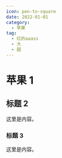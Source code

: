 ```yaml
---
icon: pen-to-square
date: 2022-01-01
category:
  - 苹果
tag:
  - 红的aaass
  - 大
  - 圆
---
```


# 苹果 1

## 标题 2

这里是内容。

### 标题 3

这里是内容。
